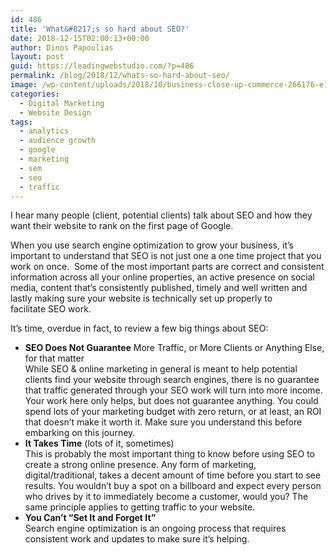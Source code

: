 ```yaml
---
id: 486
title: 'What&#8217;s so hard about SEO?'
date: 2018-12-15T02:00:13+00:00
author: Dinos Papoulias
layout: post
guid: https://leadingwebstudio.com/?p=486
permalink: /blog/2018/12/whats-so-hard-about-seo/
image: /wp-content/uploads/2018/10/business-close-up-commerce-266176-e1539791226703.jpg
categories:
  - Digital Marketing
  - Website Design
tags:
  - analytics
  - audience growth
  - google
  - marketing
  - sem
  - seo
  - traffic
---
```

I hear many people (client, potential clients) talk about SEO and how they want their website to rank on the first page of Google.

When you use search engine optimization to grow your business, it&#8217;s important to understand that SEO is not just one a one time project that you work on once.  Some of the most important parts are correct and consistent information across all your online properties, an active presence on social media, content that&#8217;s consistently published, timely and well written and lastly making sure your website is technically set up properly to facilitate SEO work.

It&#8217;s time, overdue in fact, to review a few big things about SEO:

  * **SEO Does Not Guarantee** More Traffic, or More Clients or Anything Else, for that matter  
    While SEO & online marketing in general is meant to help potential clients find your website through search engines, there is no guarantee that traffic generated through your SEO work will turn into more income. Your work here only helps, but does not guarantee anything. You could spend lots of your marketing budget with zero return, or at least, an ROI that doesn&#8217;t make it worth it. Make sure you understand this before embarking on this journey.
  * **It Takes Time** (lots of it, sometimes)  
    This is probably the most important thing to know before using SEO to create a strong online presence. Any form of marketing, digital/traditional, takes a decent amount of time before you start to see results. You wouldn’t buy a spot on a billboard and expect every person who drives by it to immediately become a customer, would you? The same principle applies to getting traffic to your website.
  * **You Can&#8217;t &#8220;Set It and Forget It&#8221;**  
    Search engine optimization is an ongoing process that requires consistent work and updates to make sure it&#8217;s helping.